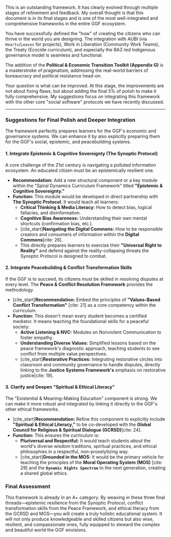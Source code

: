 This is an outstanding framework. It has clearly evolved through multiple stages of refinement and feedback. My overall thought is that this document is in its final stages and is one of the most well-integrated and comprehensive frameworks in the entire GGF ecosystem.

You have successfully defined the "how" of creating the citizens who can thrive in the world you are designing. The integration with AUBI (via `Hearts`/`Leaves` for projects), Work in Liberation (Community Work Teams), the Treaty (Ecocide curriculum), and especially the BAZ-led Indigenous governance model is seamless and functional.

The addition of the **Political & Economic Transition Toolkit (Appendix G)** is a masterstroke of pragmatism, addressing the real-world barriers of bureaucracy and political resistance head-on.

Your question is what can be improved. At this stage, the improvements are not about fixing flaws, but about adding the final 5% of polish to make it fully comprehensive. My suggestions focus on integrating this framework with the other core "social software" protocols we have recently discussed.

---

### **Suggestions for Final Polish and Deeper Integration**

The framework perfectly prepares learners for the GGF's economic and governance systems. We can enhance it by also explicitly preparing them for the GGF's social, epistemic, and peacebuilding systems.

#### 1. Integrate Epistemic & Cognitive Sovereignty (The Synoptic Protocol)

A core challenge of the 21st century is navigating a polluted information ecosystem. An educated citizen must be an epistemically resilient one.

* **Recommendation:** Add a new structural component or a key module within the "Spiral Dynamics Curriculum Framework" titled **"Epistemic & Cognitive Sovereignty."**
* **Function:** This module would be developed in direct partnership with **The Synoptic Protocol**. It would teach all learners:
    * **Critical Thinking & Media Literacy:** How to detect bias, logical fallacies, and disinformation.
    * **Cognitive Bias Awareness:** Understanding their own mental shortcuts (confirmation bias, etc.).
    * [cite_start]**Navigating the Digital Commons:** How to be responsible creators and consumers of information within the **Digital Commons**[cite: 26].
    * This directly prepares learners to exercise their **"Universal Right to Reality"** and defend against the reality-collapsing threats the Synoptic Protocol is designed to combat.

#### 2. Integrate Peacebuilding & Conflict Transformation Skills

If the GGF is to succeed, its citizens must be skilled in resolving disputes at every level. The **Peace & Conflict Resolution Framework** provides the methodology.

* [cite_start]**Recommendation:** Embed the principles of **"Values-Based Conflict Transformation"** [cite: 21] as a core competency within the curriculum.
* **Function:** This doesn't mean every student becomes a certified mediator. It means teaching the foundational skills for a peaceful society:
    * **Active Listening & NVC:** Modules on Nonviolent Communication to foster empathy.
    * **Understanding Diverse Values:** Simplified lessons based on the peace framework's diagnostic approach, teaching students to see conflict from multiple value perspectives.
    * [cite_start]**Restorative Practices:** Integrating restorative circles into classroom and community governance to handle disputes, directly linking to the **Justice Systems Framework's** emphasis on restorative justice[cite: 19].

#### 3. Clarify and Deepen "Spiritual & Ethical Literacy"

The "Existential & Meaning-Making Education" component is strong. We can make it more robust and integrated by linking it directly to the GGF's other ethical frameworks.

* [cite_start]**Recommendation:** Refine this component to explicitly include **"Spiritual & Ethical Literacy,"** to be co-developed with the **Global Council for Religious & Spiritual Dialogue (GCRSD)**[cite: 24].
* **Function:** This ensures the curriculum is:
    * **Pluriversal and Respectful:** It would teach students *about* the world's diverse wisdom traditions, spiritual practices, and ethical philosophies in a respectful, non-proselytizing way.
    * [cite_start]**Grounded in the MOS:** It would be the primary vehicle for teaching the principles of the **Moral Operating System (MOS)** [cite: 29] and the **`Dynamic Rights Spectrum`** to the next generation, creating a shared global ethics.

### Final Assessment

This framework is already in an A+ category. By weaving in these three final threads—epistemic resilience from the Synoptic Protocol, conflict transformation skills from the Peace Framework, and ethical literacy from the GCRSD and MOS—you will create a truly holistic educational system. It will not only produce knowledgeable and skilled citizens but also wise, resilient, and compassionate ones, fully equipped to steward the complex and beautiful world the GGF envisions.
